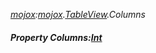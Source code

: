 _[mojox](../../modules/mojox/mojox-module.md):[mojox](../../modules/mojox/mojox-module.md).[TableView](../../modules/mojox/mojox-tableview.md).Columns_
##### Property Columns:[Int](../../modules/wonkey/wonkey-types-int.md)
